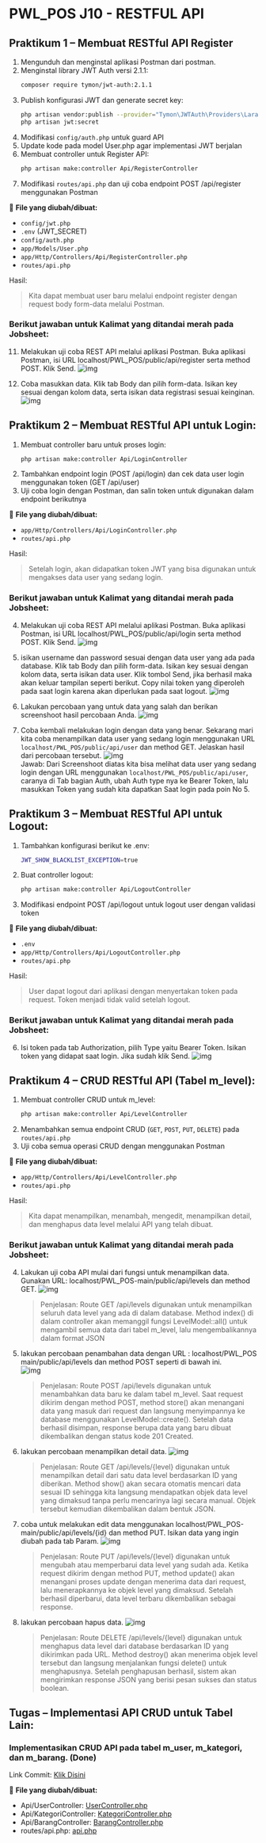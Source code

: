 # PWL_POS J10 - RESTFUL API 

## Praktikum 1 – Membuat RESTful API Register  
1. Mengunduh dan menginstal aplikasi Postman dari postman.
2. Menginstal library JWT Auth versi 2.1.1: 
    ```bash
    composer require tymon/jwt-auth:2.1.1
    ```
3. Publish konfigurasi JWT dan generate secret key:
    ```bash
    php artisan vendor:publish --provider="Tymon\JWTAuth\Providers\LaravelServiceProvider"
    php artisan jwt:secret
    ```
4. Modifikasi `config/auth.php` untuk guard API
5. Update kode pada model User.php agar implementasi JWT berjalan
6. Membuat controller untuk Register API:
    ```bash
    php artisan make:controller Api/RegisterController
    ```
7. Modifikasi `routes/api.php` dan uji coba endpoint POST /api/register menggunakan Postman

📌 **File yang diubah/dibuat:**
- `config/jwt.php`
- `.env` (JWT_SECRET)
- `config/auth.php`
- `app/Models/User.php`
- `app/Http/Controllers/Api/RegisterController.php`
- `routes/api.php`

Hasil:<br>

> Kita dapat membuat user baru melalui endpoint register dengan request body form-data melalui Postman.

### Berikut jawaban untuk Kalimat yang ditandai merah pada Jobsheet:

11. Melakukan uji coba REST API melalui aplikasi Postman. 
Buka aplikasi Postman, isi URL localhost/PWL_POS/public/api/register serta method 
POST. Klik Send. 
![img](img/P1_1.png)<br>

12. Coba masukkan data. Klik tab Body dan pilih form-data. Isikan key sesuai 
dengan kolom data, serta isikan data registrasi sesuai keinginan.
![img](img/P1_2.png)<br>


## Praktikum 2 – Membuat RESTful API untuk Login:
1. Membuat controller baru untuk proses login:
    ```bash
    php artisan make:controller Api/LoginController
    ```
2. Tambahkan endpoint login (POST /api/login) dan cek data user login menggunakan token (GET /api/user)
3. Uji coba login dengan Postman, dan salin token untuk digunakan dalam endpoint berikutnya

📌 **File yang diubah/dibuat:**
- `app/Http/Controllers/Api/LoginController.php`
- `routes/api.php`

Hasil:<br>

> Setelah login, akan didapatkan token JWT yang bisa digunakan untuk mengakses data user yang sedang login. 

### Berikut jawaban untuk Kalimat yang ditandai merah pada Jobsheet:
4. Melakukan uji coba REST API melalui aplikasi Postman. Buka 
aplikasi Postman, isi URL localhost/PWL_POS/public/api/login serta method POST. 
Klik Send.
![img](img/P2_1.png)<br>

5. isikan username dan password sesuai dengan data user yang ada pada 
database. Klik tab Body dan pilih form-data. Isikan key sesuai dengan kolom data, serta 
isikan data user. Klik tombol Send, jika berhasil maka akan keluar tampilan seperti 
berikut. Copy nilai token yang diperoleh pada saat login karena akan diperlukan pada 
saat logout.
![img](img/P2_2.png)<br>

6. Lakukan percobaan yang untuk data yang salah dan berikan screenshoot hasil percobaan Anda. 
![img](img/P2_3.png)<br>

7. Coba kembali melakukan login dengan data yang benar. Sekarang mari kita coba 
menampilkan data user yang sedang login menggunakan URL 
`localhost/PWL_POS/public/api/user` dan method GET. Jelaskan hasil dari percobaan 
tersebut. 
![img](img/P2_4.png)<br>
Jawab: Dari Screenshoot diatas kita bisa melihat data user yang sedang login dengan URL menggunakan `localhost/PWL_POS/public/api/user`, caranya di Tab bagian Auth, ubah Auth type nya ke Bearer Token, lalu masukkan Token yang sudah kita dapatkan Saat login pada poin No 5.

## Praktikum 3 – Membuat RESTful API untuk Logout:
1. Tambahkan konfigurasi berikut ke .env:
    ```bash
    JWT_SHOW_BLACKLIST_EXCEPTION=true
    ```
2. Buat controller logout:
    ```bash
    php artisan make:controller Api/LogoutController
    ```
3. Modifikasi endpoint POST /api/logout untuk logout user dengan validasi token

📌 **File yang diubah/dibuat:**
- `.env`
- `app/Http/Controllers/Api/LogoutController.php`
- `routes/api.php`

Hasil:<br>

> User dapat logout dari aplikasi dengan menyertakan token pada request. Token menjadi tidak valid setelah logout.

### Berikut jawaban untuk Kalimat yang ditandai merah pada Jobsheet:
6. Isi token pada tab Authorization, pilih Type yaitu Bearer Token. Isikan token yang didapat saat login. Jika sudah klik Send.
![img](img/P3_1.png)<br>



## Praktikum 4 – CRUD RESTful API (Tabel m_level):
1. Membuat controller CRUD untuk m_level:
    ```bash
    php artisan make:controller Api/LevelController
    ```
2. Menambahkan semua endpoint CRUD (`GET`, `POST`, `PUT`, `DELETE`) pada `routes/api.php`
3. Uji coba semua operasi CRUD dengan menggunakan Postman

📌 **File yang diubah/dibuat:**
- `app/Http/Controllers/Api/LevelController.php`
- `routes/api.php`

Hasil:<br>

> Kita dapat menampilkan, menambah, mengedit, menampilkan detail, dan menghapus data level melalui API yang telah dibuat.

### Berikut jawaban untuk Kalimat yang ditandai merah pada Jobsheet:
4.  Lakukan uji coba API mulai dari fungsi untuk menampilkan data. Gunakan URL: localhost/PWL_POS-main/public/api/levels dan method GET.
![img](img/P4_1.png)<br>
    > Penjelasan: Route GET /api/levels digunakan untuk menampilkan seluruh data level yang ada di dalam database. Method index() di dalam controller akan memanggil fungsi LevelModel::all() untuk mengambil semua data dari tabel m_level, lalu mengembalikannya dalam format JSON 

5.  lakukan percobaan penambahan data dengan URL : localhost/PWL_POS
main/public/api/levels dan method POST seperti di bawah ini.   
![img](img/P4_2.png)<br>
    > Penjelasan: Route POST /api/levels digunakan untuk menambahkan data baru ke dalam tabel m_level. Saat request dikirim dengan method POST, method store() akan menangani data yang masuk dari request dan langsung menyimpannya ke database menggunakan LevelModel::create(). Setelah data berhasil disimpan, response berupa data yang baru dibuat dikembalikan dengan status kode 201 Created.

6. lakukan percobaan menampilkan detail data. 
![img](img/P4_3.png)<br>
    > Penjelasan: Route GET /api/levels/{level} digunakan untuk menampilkan detail dari satu data level berdasarkan ID yang diberikan. Method show() akan secara otomatis mencari data sesuai ID sehingga kita langsung mendapatkan objek data level yang dimaksud tanpa perlu mencarinya lagi secara manual. Objek tersebut kemudian dikembalikan dalam bentuk JSON.

7. coba untuk melakukan edit data menggunakan localhost/PWL_POS-main/public/api/levels/{id} dan method PUT. Isikan data yang ingin diubah pada tab Param.
![img](img/P4_4.png)<br>
    > Penjelasan: Route PUT /api/levels/{level} digunakan untuk mengubah atau memperbarui data level yang sudah ada. Ketika request dikirim dengan method PUT, method update() akan menangani proses update dengan menerima data dari request, lalu menerapkannya ke objek level yang dimaksud. Setelah berhasil diperbarui, data level terbaru dikembalikan sebagai response.

8. lakukan percobaan hapus data.
![img](img/P4_5.png)<br>
    > Penjelasan: Route DELETE /api/levels/{level} digunakan untuk menghapus data level dari database berdasarkan ID yang dikirimkan pada URL. Method destroy() akan menerima objek level tersebut dan langsung menjalankan fungsi delete() untuk menghapusnya. Setelah penghapusan berhasil, sistem akan mengirimkan response JSON yang berisi pesan sukses dan status boolean.

## Tugas – Implementasi API CRUD untuk Tabel Lain:

### Implementasikan CRUD API pada tabel m_user, m_kategori, dan m_barang. (Done)

Link Commit: [Klik Disini](https://github.com/JihaR15/WEBLNJTLARAVEL10/commit/5d1bbe6ea8c3e1c341c9399b6bd93772ea9f5c56) <br>

📌 **File yang diubah/dibuat:**
- Api/UserController:
[UserController.php](https://github.com/JihaR15/WEBLNJTLARAVEL10/blob/main/Minggu%2010/PWL_POS/app/Http/Controllers/Api/UserController.php) 
- Api/KategoriController:
[KategoriController.php](https://github.com/JihaR15/WEBLNJTLARAVEL10/blob/main/Minggu%2010/PWL_POS/app/Http/Controllers/Api/KategoriController.php) 
- Api/BarangController:
[BarangController.php](https://github.com/JihaR15/WEBLNJTLARAVEL10/blob/main/Minggu%2010/PWL_POS/app/Http/Controllers/Api/BarangController.php) 
- routes/api.php: [api.php](https://github.com/JihaR15/WEBLNJTLARAVEL10/blob/main/Minggu%2010/PWL_POS/routes/api.php)


